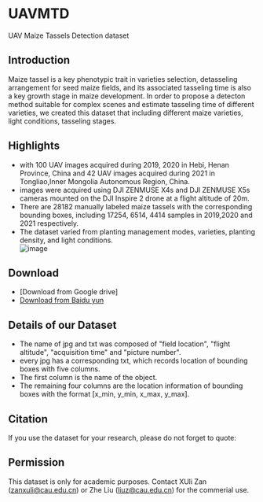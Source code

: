 # UAVMTD
UAV Maize Tassels Detection dataset
## Introduction
Maize tassel is a key phenotypic trait in varieties selection, detasseling arrangement for seed maize fields, and its associated tasseling time is also a key growth stage in maize development. In order to propose a detecton method suitable for complex scenes and estimate tasseling time of different varieties, we created this dataset
that including different maize varieties, light conditions, tasseling stages.
## Highlights
* with 100 UAV images acquired during 2019, 2020 in Hebi, Henan Province, China and 42 UAV images acquired during 2021 in Tongliao,Inner Mongolia Autonomous Region, China.
* images were acquired using DJI ZENMUSE X4s and DJI ZENMUSE X5s cameras mounted on the DJI Inspire 2 drone at a flight altitude of 20m.
* There are 28182 manually labeled maize tassels with the corresponding bounding boxes, including 17254, 6514, 4414 samples in 2019,2020 and 2021 respectively.
* The dataset varied from planting management modes, varieties, planting density, and light conditions.  
![image](https://github.com/Xulizzz/UAVMTD/blob/main/samples%20under%20different%20conditions.png)
## Download
* [Download from Google drive]
* [Download from Baidu yun](https://pan.baidu.com/s/1MK6REJNplECYwaXwfKDC4g)
## Details of our Dataset
* The name of jpg and txt was composed of "field location", "flight altitude", "acquisition time" and "picture number".
* every jpg has a corresponding txt, which records location of bounding boxes with five columns. 
* The first column is the name of the object.
* The remaining four columns are the location information of bounding boxes with the format [x_min, y_min, x_max, y_max]. 
## Citation
If you use the dataset for your research, please do not forget to quote:
## Permission
This dataset is only for academic purposes. Contact XUli Zan (zanxuli@cau.edu.cn) or Zhe Liu (liuz@cau.edu.cn) for the commerial use.

